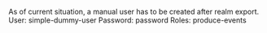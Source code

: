 As of current situation, a manual user has to be created after realm export.
User: simple-dummy-user
Password: password
Roles: produce-events